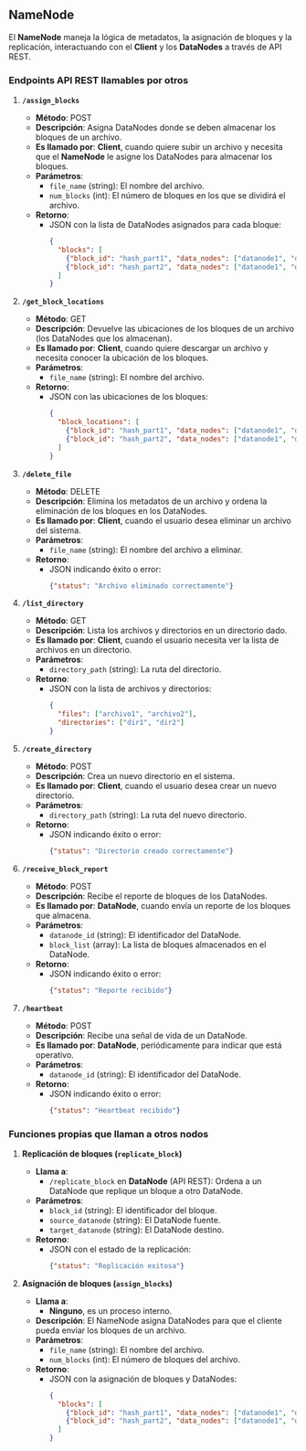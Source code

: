 ## **NameNode**

El **NameNode** maneja la lógica de metadatos, la asignación de bloques y la replicación, interactuando con el **Client** y los **DataNodes** a través de API REST.

### **Endpoints API REST llamables por otros**

1. **`/assign_blocks`**
   - **Método**: POST
   - **Descripción**: Asigna DataNodes donde se deben almacenar los bloques de un archivo.
   - **Es llamado por**: **Client**, cuando quiere subir un archivo y necesita que el **NameNode** le asigne los DataNodes para almacenar los bloques.
   - **Parámetros**:
     - `file_name` (string): El nombre del archivo.
     - `num_blocks` (int): El número de bloques en los que se dividirá el archivo.
   - **Retorno**:
     - JSON con la lista de DataNodes asignados para cada bloque:
       ```json
       {
         "blocks": [
           {"block_id": "hash_part1", "data_nodes": ["datanode1", "datanode2"]},
           {"block_id": "hash_part2", "data_nodes": ["datanode1", "datanode3"]}
         ]
       }
       ```

2. **`/get_block_locations`**
   - **Método**: GET
   - **Descripción**: Devuelve las ubicaciones de los bloques de un archivo (los DataNodes que los almacenan).
   - **Es llamado por**: **Client**, cuando quiere descargar un archivo y necesita conocer la ubicación de los bloques.
   - **Parámetros**:
     - `file_name` (string): El nombre del archivo.
   - **Retorno**:
     - JSON con las ubicaciones de los bloques:
       ```json
       {
         "block_locations": [
           {"block_id": "hash_part1", "data_nodes": ["datanode1", "datanode2"]},
           {"block_id": "hash_part2", "data_nodes": ["datanode1", "datanode3"]}
         ]
       }
       ```

3. **`/delete_file`**
   - **Método**: DELETE
   - **Descripción**: Elimina los metadatos de un archivo y ordena la eliminación de los bloques en los DataNodes.
   - **Es llamado por**: **Client**, cuando el usuario desea eliminar un archivo del sistema.
   - **Parámetros**:
     - `file_name` (string): El nombre del archivo a eliminar.
   - **Retorno**:
     - JSON indicando éxito o error:
       ```json
       {"status": "Archivo eliminado correctamente"}
       ```

4. **`/list_directory`**
   - **Método**: GET
   - **Descripción**: Lista los archivos y directorios en un directorio dado.
   - **Es llamado por**: **Client**, cuando el usuario necesita ver la lista de archivos en un directorio.
   - **Parámetros**:
     - `directory_path` (string): La ruta del directorio.
   - **Retorno**:
     - JSON con la lista de archivos y directorios:
       ```json
       {
         "files": ["archivo1", "archivo2"],
         "directories": ["dir1", "dir2"]
       }
       ```

5. **`/create_directory`**
   - **Método**: POST
   - **Descripción**: Crea un nuevo directorio en el sistema.
   - **Es llamado por**: **Client**, cuando el usuario desea crear un nuevo directorio.
   - **Parámetros**:
     - `directory_path` (string): La ruta del nuevo directorio.
   - **Retorno**:
     - JSON indicando éxito o error:
       ```json
       {"status": "Directorio creado correctamente"}
       ```

6. **`/receive_block_report`**
   - **Método**: POST
   - **Descripción**: Recibe el reporte de bloques de los DataNodes.
   - **Es llamado por**: **DataNode**, cuando envía un reporte de los bloques que almacena.
   - **Parámetros**:
     - `datanode_id` (string): El identificador del DataNode.
     - `block_list` (array): La lista de bloques almacenados en el DataNode.
   - **Retorno**:
     - JSON indicando éxito o error:
       ```json
       {"status": "Reporte recibido"}
       ```

7. **`/heartbeat`**
   - **Método**: POST
   - **Descripción**: Recibe una señal de vida de un DataNode.
   - **Es llamado por**: **DataNode**, periódicamente para indicar que está operativo.
   - **Parámetros**:
     - `datanode_id` (string): El identificador del DataNode.
   - **Retorno**:
     - JSON indicando éxito o error:
       ```json
       {"status": "Heartbeat recibido"}
       ```

### **Funciones propias que llaman a otros nodos**

1. **Replicación de bloques (`replicate_block`)**
   - **Llama a**:
     - `/replicate_block` en **DataNode** (API REST): Ordena a un DataNode que replique un bloque a otro DataNode.
   - **Parámetros**:
     - `block_id` (string): El identificador del bloque.
     - `source_datanode` (string): El DataNode fuente.
     - `target_datanode` (string): El DataNode destino.
   - **Retorno**:
     - JSON con el estado de la replicación:
       ```json
       {"status": "Replicación exitosa"}
       ```

2. **Asignación de bloques (`assign_blocks`)**
   - **Llama a**:
     - **Ninguno**, es un proceso interno.
   - **Descripción**: El NameNode asigna DataNodes para que el cliente pueda enviar los bloques de un archivo.
   - **Parámetros**:
     - `file_name` (string): El nombre del archivo.
     - `num_blocks` (int): El número de bloques del archivo.
   - **Retorno**:
     - JSON con la asignación de bloques y DataNodes:
       ```json
       {
         "blocks": [
           {"block_id": "hash_part1", "data_nodes": ["datanode1", "datanode2"]},
           {"block_id": "hash_part2", "data_nodes": ["datanode1", "datanode3"]}
         ]
       }
       ```
